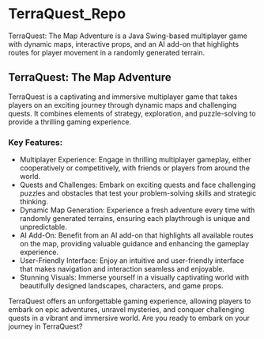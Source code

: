 # TerraQuest_Repo
  TerraQuest: The Map Adventure is a Java Swing-based multiplayer game with dynamic maps, interactive props, and an AI add-on that highlights routes for player movement in a randomly generated terrain.
  
## TerraQuest: The Map Adventure

TerraQuest is a captivating and immersive multiplayer game that takes players on an exciting journey through dynamic maps and challenging quests. It combines elements of strategy, exploration, and puzzle-solving to provide a thrilling gaming experience.

### Key Features:
- Multiplayer Experience: Engage in thrilling multiplayer gameplay, either cooperatively or competitively, with friends or players from around the world.
- Quests and Challenges: Embark on exciting quests and face challenging puzzles and obstacles that test your problem-solving skills and strategic thinking.
- Dynamic Map Generation: Experience a fresh adventure every time with randomly generated terrains, ensuring each playthrough is unique and unpredictable.
- AI Add-On: Benefit from an AI add-on that highlights all available routes on the map, providing valuable guidance and enhancing the gameplay experience.
- User-Friendly Interface: Enjoy an intuitive and user-friendly interface that makes navigation and interaction seamless and enjoyable.
- Stunning Visuals: Immerse yourself in a visually captivating world with beautifully designed landscapes, characters, and game props.

TerraQuest offers an unforgettable gaming experience, allowing players to embark on epic adventures, unravel mysteries, and conquer challenging quests in a vibrant and immersive world. Are you ready to embark on your journey in TerraQuest?

